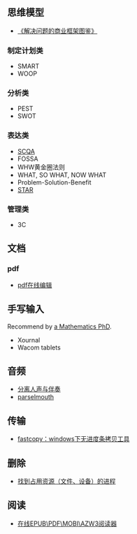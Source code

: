 ## 思维模型
- [《解决问题的商业框架图鉴》](https://book.douban.com/subject/35732232/)
### 制定计划类
- SMART
- WOOP
### 分析类
- PEST
- SWOT
### 表达类
- [SCQA](https://vicky968.medium.com/business-framework-f3bba83e80d2)
- FOSSA
- WHW黄金圈法则
- WHAT, SO WHAT, NOW WHAT
- Problem-Solution-Benefit
- [STAR](https://en.wikipedia.org/wiki/Situation,_task,_action,_result)
### 管理类
- 3C 
## 文档
### pdf
- [pdf在线编辑](smallpdf.com)
## 手写输入
Recommend by [a Mathematics PhD](https://castel.dev/post/research-workflow/). 
- Xournal
- Wacom tablets
## 音频
- [分离人声与伴奏](https://github.com/deezer/spleeter)
- [parselmouth](音频分析与可视化)
## 传输
- [fastcopy：windows下无进度条拷贝工具](https://fastcopy.jp/)
## 删除
- [找到占用资源（文件、设备）的进程](https://www.iobit.com/en/iobit-unlocker.php)
## 阅读
- [在线EPUB\PDF\MOBI\AZW3阅读器](https://www.neat-reader.cn/)
